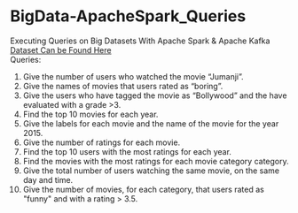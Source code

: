 # BigData-ApacheSpark_Queries
Executing Queries on Big Datasets With Apache Spark &amp; Apache Kafka\
[Dataset Can be Found Here](https://www.kaggle.com/grouplens/movielens-20m-dataset)\
Queries:
1. Give the number of users who watched the movie “Jumanji”.
2. Give the names of movies that users rated as “boring”.
3. Give the users who have tagged the movie as “Bollywood” and the have evaluated with a grade >3.
4. Find the top 10 movies for each year.
5. Give the labels for each movie and the name of the movie for the year 2015.
6. Give the number of ratings for each movie.
7. Find the top 10 users with the most ratings for each year.
8. Find the movies with the most ratings for each movie category category.
9. Give the total number of users watching the same movie, on the same day and time.
10. Give the number of movies, for each category, that users rated as "funny" and with a rating > 3.5.
